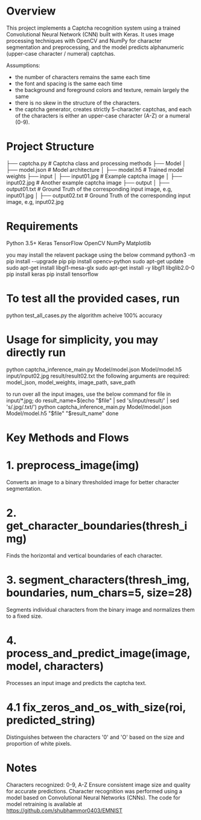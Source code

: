 # Overview

This project implements a Captcha recognition system using a trained Convolutional Neural Network (CNN) built with Keras. It uses image processing techniques with OpenCV and NumPy for character segmentation and preprocessing, and the model predicts alphanumeric (upper-case character / numeral) captchas.

Assumptions: 
- the number of characters remains the same each time
- the font and spacing is the same each time
- the background and foreground colors and texture, remain largely the same
- there is no skew in the structure of the characters.
- the captcha generator, creates strictly 5-character captchas, and each of the characters is either an upper-case character (A-Z) or a numeral (0-9).

# Project Structure
├── captcha.py              # Captcha class and processing methods
├── Model
│   ├── model.json      # Model architecture
│   ├── model.h5        # Trained model weights
├── input
│   ├── input01.jpg             # Example captcha image
│   ├── input02.jpg             # Another example captcha image
├── output
│   ├── output01.txt             # Ground Truth of the corresponding input image, e.g, input01.jpg
│   ├── output02.txt             # Ground Truth of the corresponding input image, e.g, input02.jpg

# Requirements

Python 3.5+
Keras
TensorFlow
OpenCV
NumPy
Matplotlib

you may install the relavent package using the below command
python3 -m pip install --upgrade pip
pip install opencv-python
sudo apt-get update 
sudo apt-get install libgl1-mesa-glx
sudo apt-get install -y libgl1 libglib2.0-0
pip install keras
pip install tensorflow

# To test all the provided cases, run 
python test_all_cases.py
the algorithm acheive 100% accuracy

# Usage for simplicity, you may directly run 
python captcha_inference_main.py Model/model.json Model/model.h5 input/input02.jpg result/result02.txt
the following arguments are required: model_json, model_weights, image_path, save_path

to run over all the input images, use the below command
for file in input/*.jpg; do
    result_name=$(echo "$file" | sed 's/input/result/' | sed 's/.jpg/.txt/')
    python captcha_inference_main.py Model/model.json Model/model.h5 "$file" "$result_name"
done


# Key Methods and Flows

# 1. preprocess_image(img)
Converts an image to a binary thresholded image for better character segmentation.

# 2. get_character_boundaries(thresh_img)
Finds the horizontal and vertical boundaries of each character.

# 3. segment_characters(thresh_img, boundaries, num_chars=5, size=28)
Segments individual characters from the binary image and normalizes them to a fixed size.

# 4. process_and_predict_image(image, model, characters)
Processes an input image and predicts the captcha text.

# 4.1 fix_zeros_and_os_with_size(roi, predicted_string)
Distinguishes between the characters '0' and 'O' based on the size and proportion of white pixels.

# Notes
Characters recognized: 0-9, A-Z
Ensure consistent image size and quality for accurate predictions.
Character recognition was performed using a model based on Convolutional Neural Networks (CNNs). The code for model retraining is available at https://github.com/shubhammor0403/EMNIST
